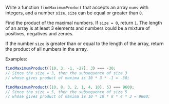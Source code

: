 Write a function `findMaximumProduct` that accepts an array `nums` with integers, and a number `size`. `size` can be equal or greater than `0`.

Find the product of the maximal numbers. If `size = 0`, return `1`. The length of an array is at least 3 elements and numbers could be a mixture of positives, negatives and zeroes.

If the number `size` is greater than or equal to the length of the array, return the product of all numbers in the array.

Examples:

```js
findMaximumProduct([10, 3, -1, -27], 3) === -30;
// Since the size = 3, then the subsequence of size 3
// whose gives product of maxima is 10 * 3 * -1 = -30;

findMaximumProduct([10, 8, 3, 2, 1, 4, 10], 5) === 9600;
// Since the size = 5, then the subsequence of size 5
// whose gives product of maxima is 10 * 10 * 8 * 4 * 3 = 9600;
```
